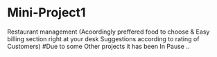 # Mini-Project1
Restaurant management
(Acoordingly preffered food to choose & 
Easy billing section right at your desk
Suggestions according to rating of Customers)
#Due to some Other projects it has been In Pause .. 
